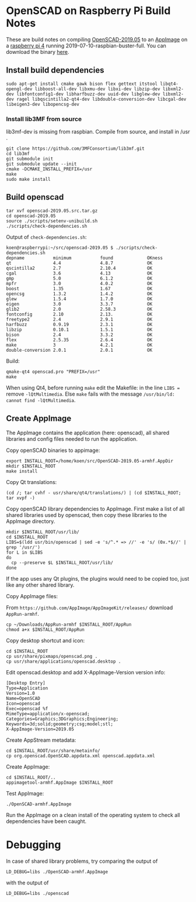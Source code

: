 # OpenSCAD on Raspberry Pi Build Notes

These are build notes on compiling [OpenSCAD-2019.05](http://www.openscad.org) to an [AppImage](http://www.appimage.org) on a [raspberry pi 4](https://www.raspberrypi.org) running 2019-07-10-raspbian-buster-full.
You can download the binary [here](https://github.com/koendv/openscad-raspberrypi/releases/download/v1.0/OpenSCAD-2019.05-armhf.AppImage).

## Install build dependencies
```
sudo apt-get install cmake gawk bison flex gettext itstool libqt4-opengl-dev libboost-all-dev libxmu-dev libxi-dev libzip-dev libxml2-dev libfontconfig1-dev libharfbuzz-dev uuid-dev libglew-dev libxml2-dev ragel libqscintilla2-qt4-dev libdouble-conversion-dev libcgal-dev libeigen3-dev libopencsg-dev
```
### Install lib3MF from source
lib3mf-dev is missing from raspbian. Compile from source, and install in /usr .
```
git clone https://github.com/3MFConsortium/lib3mf.git
cd lib3mf
git submodule init
git submodule update --init
cmake -DCMAKE_INSTALL_PREFIX=/usr
make
sudo make install
```
## Build openscad
```
tar xvf openscad-2019.05.src.tar.gz
cd openscad-2019.05
source ./scripts/setenv-unibuild.sh
./scripts/check-dependencies.sh
```
Output of `check-dependencies.sh`:
```
koen@raspberrypi:~/src/openscad-2019.05 $ ./scripts/check-dependencies.sh
depname           minimum           found             OKness
qt                4.4               4.8.7             OK
qscintilla2       2.7               2.10.4            OK
cgal              3.6               4.13              OK
gmp               5.0               6.1.2             OK
mpfr              3.0               4.0.2             OK
boost             1.35              1.67              OK
opencsg           1.3.2             1.4.2             OK
glew              1.5.4             1.7.0             OK
eigen             3.0               3.3.7             OK
glib2             2.0               2.58.3            OK
fontconfig        2.10              2.13.             OK
freetype2         2.4               2.9.1             OK
harfbuzz          0.9.19            2.3.1             OK
libzip            0.10.1            1.5.1             OK
bison             2.4               3.3.2             OK
flex              2.5.35            2.6.4             OK
make              3                 4.2.1             OK
double-conversion 2.0.1             2.0.1             OK
```
Build:
```
qmake-qt4 openscad.pro "PREFIX=/usr"
make
```
When using Qt4, before running `make` edit the Makefile: in the line `LIBS =` remove `-lQtMultimedia`. Else `make` fails with the message `/usr/bin/ld: cannot find -lQtMultimedia`.

## Create AppImage
The AppImage contains the application (here: openscad), all shared libraries and config files needed to run the application.

Copy openSCAD binaries to appimage:
```
export INSTALL_ROOT=/home/koen/src/OpenSCAD-2019.05-armhf.AppDir
mkdir $INSTALL_ROOT
make install

```
Copy Qt translations:
```
(cd /; tar cvhf - usr/share/qt4/translations/) | (cd $INSTALL_ROOT; tar xvpf -)
```
Copy openSCAD library dependencies to AppImage.
First make a list of all shared libraries used by openscad, then copy these libraries to the AppImage directory.

```
mkdir $INSTALL_ROOT/usr/lib/
cd $INSTALL_ROOT
LIBS=$(ldd usr/bin/openscad | sed -e 's/^.* => //' -e 's/ (0x.*$//' | grep '/usr/')
for L in $LIBS
do
  cp --preserve $L $INSTALL_ROOT/usr/lib/
done
```
If the app uses any Qt plugins, the plugins would need to be copied too, just like any other shared library.

Copy AppImage files:

From `https://github.com/AppImage/AppImageKit/releases/` download `AppRun-armhf`.
```
cp ~/Downloads/AppRun-armhf $INSTALL_ROOT/AppRun
chmod a+x $INSTALL_ROOT/AppRun

```
Copy desktop shortcut and icon:
```
cd $INSTALL_ROOT
cp usr/share/pixmaps/openscad.png .
cp usr/share/applications/openscad.desktop .
```
Edit openscad.desktop and add X-AppImage-Version version info:
```
[Desktop Entry]
Type=Application
Version=1.0
Name=OpenSCAD
Icon=openscad
Exec=openscad %f
MimeType=application/x-openscad;
Categories=Graphics;3DGraphics;Engineering;
Keywords=3d;solid;geometry;csg;model;stl;
X-AppImage-Version=2019.05
```
Create AppStream metadata:
```
cd $INSTALL_ROOT/usr/share/metainfo/
cp org.openscad.OpenSCAD.appdata.xml openscad.appdata.xml
```
Create AppImage:
```
cd $INSTALL_ROOT/..
appimagetool-armhf.AppImage $INSTALL_ROOT
```
Test AppImage:
```
./OpenSCAD-armhf.AppImage
```
Run the AppImage on a clean install of the operating system to check all dependencies have been caught.

# Debugging
In case of shared library problems, try comparing the output of
```
LD_DEBUG=libs ./OpenSCAD-armhf.AppImage
```
with the output of
```
LD_DEBUG=libs ./openscad
```
